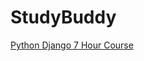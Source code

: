 # StudyBuddy
[Python Django 7 Hour Course](https://www.youtube.com/watch?v=PtQiiknWUcI&t=410s&ab_channel=TraversyMedia)
